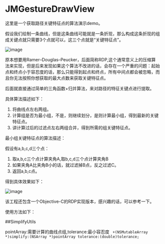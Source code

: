 # JMGestureDrawView

这里是一个获取路径关键特征点的算法演示demo。


假设我们绘制一条曲线，但是这条曲线可能就是一条折现，那么构成这条折现的组成关键点就只需要3个点就可以，这三个点就是“关键特征点”。

![image](https://raw.githubusercontent.com/jimmyleeking/KeyPointView/master/demo.png)

原本想要用Ramer–Douglas–Peucker，后面简称RDP,这个通常意义上的压缩算法来实现，但是后来发现如果这个算法不改进的话，会存在一个严重的问题：起始点和终点小于容忍度的话，那么只能得到起点和终点，所有中间点都会被忽略，而且你无法按照你想获取的最大点数来获取关键特征点。

后面就直接通过简单的三角函数+归并算法，来对路径的特征关键点进行提取。

具体算法描述如下：

1. 将曲线点左右两组。
2. 计算组是否为最小组，不是，则继续划分，是则计算最小组，得到最新的关键特征点。
3. 讲计算过后的过滤点左右两组合并，得到所需的组关键特征点。

最小组关键特征点的算法描述：

假设有a,b,c,d三个点：

1. 取a,b,c三个点计算夹角A,取b,c,d三个点计算夹角B
2. 如果夹角A比夹角B小的话，就过滤掉B点，反之过滤C。
3. 返回a,b,c点。




得到具体效果如下：

![image](https://raw.githubusercontent.com/jimmyleeking/KeyPointView/master/demoShow.gif)




该工程还包含一个Objective-C的RDP实现版本，感兴趣的话，可以参考一下。

使用方法如下：

##SimplifyUtils

pointArray:需要计算的曲线点组,tolerance:最小容忍度
`
+(NSMutableArray *)simplify:(NSArray *)pointArray tolerance:(double)tolerance;`




